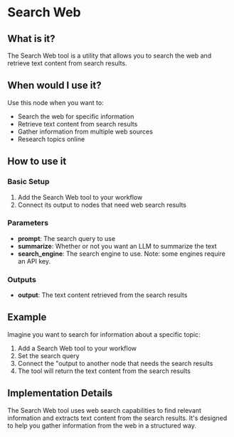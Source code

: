 # Search Web

## What is it?

The Search Web tool is a utility that allows you to search the web and retrieve text content from search results.

## When would I use it?

Use this node when you want to:

- Search the web for specific information
- Retrieve text content from search results
- Gather information from multiple web sources
- Research topics online

## How to use it

### Basic Setup

1. Add the Search Web tool to your workflow
1. Connect its output to nodes that need web search results

### Parameters

- **prompt**: The search query to use
- **summarize**: Whether or not you want an LLM to summarize the text
- **search_engine**: The search engine to use. Note: some engines require an API key.

### Outputs

- **output**: The text content retrieved from the search results

## Example

Imagine you want to search for information about a specific topic:

1. Add a Search Web tool to your workflow
1. Set the search query
1. Connect the "output to another node that needs the search results
1. The tool will return the text content from the search results

## Implementation Details

The Search Web tool uses web search capabilities to find relevant information and extracts text content from the search results. It's designed to help you gather information from the web in a structured way.
